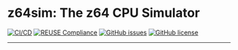 # z64sim: The z64 CPU Simulator

[![CI/CD](https://github.com/alessandropellegrini/z64sim/actions/workflows/cicd.yml/badge.svg)](https://github.com/alessandropellegrini/z64sim/actions/workflows/cicd.yml)
[![REUSE Compliance](https://github.com/alessandropellegrini/z64sim/actions/workflows/reuse.yml/badge.svg)](https://github.com/alessandropellegrini/z64sim/actions/workflows/reuse.yml)
[![GitHub issues](https://img.shields.io/github/issues/alessandropellegrini/z64sim)](https://github.com/alessandropellegrini/z64sim/issues)
[![GitHub license](https://img.shields.io/github/license/alessandropellegrini/z64sim)](https://github.com/alessandropellegrini/z64sim)

-------------------------


